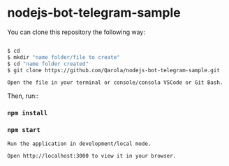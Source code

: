 # nodejs-bot-telegram-sample

You can clone this repository the following way:

```sh

$ cd
$ mkdir "name folder/file to create"
$ cd "name folder created"
$ git clone https://github.com/Qarola/nodejs-bot-telegram-sample.git

Open the file in your terminal or console/consola VSCode or Git Bash.

```
Then, run::

### `npm install`
### `npm start`

```sh
Run the application in development/local mode.

Open http://localhost:3000 to view it in your browser. 

```